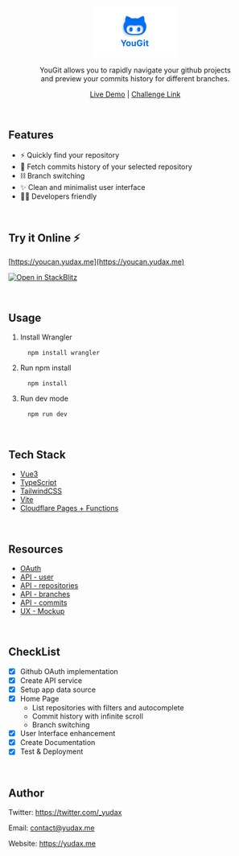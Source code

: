 <br>
<p align=center>
<img src="./docs/yougit.png" width=168 >
<p>
<p align=center>YouGit allows you to rapidly navigate your github projects<br> and preview your commits history for different branches.</p>
<p align=center>
<a href="https://youcan.yudax.me">Live Demo</a>  | 
<a href="https://github.com/NextmediaMa/coding-challenges/tree/master/Junior%20Software%20Engineer%20-%20Frontend%20(VueJS)">Challenge Link</a>
</p>
<br>

## **Features**

- ⚡ Quickly find your repository
- 📍 Fetch commits history of your selected repository
- ⛓️ Branch switching
- ✨ Clean and minimalist user interface
- 👨‍💻 Developers friendly

<br>

## **Try it Online ⚡**

[https://youcan.yudax.me](https://youcan.yudax.me)

[![Open in StackBlitz](https://developer.stackblitz.com/img/open_in_stackblitz.svg)](<[https://stackblitz.com/github/yudax42/youssef_benadda-taas-frontend-challenge](https://stackblitz.com/github/yudax42/youssef_benadda-taas-frontend-challenge)>)

<br>

## **Usage**

1. Install Wrangler

   ```
     npm install wrangler
   ```

2. Run npm install

   ```
     npm install
   ```

3. Run dev mode
   ```
     npm run dev
   ```

<br>

## **Tech Stack**

- [Vue3](https://vuejs.org/)
- [TypeScript](https://www.typescriptlang.org/)
- [TailwindCSS](https://tailwindcss.com/)
- [Vite](https://vitejs.dev/)
- [Cloudflare Pages + Functions](https://developers.cloudflare.com/pages/platform/functions/)

<br>

## **Resources**

- [OAuth](https://docs.github.com/en/developers/apps/building-oauth-apps/creating-an-oauth-app)
- [API - user](https://docs.github.com/en/rest/users/users)
- [API - repositories](https://docs.github.com/en/rest/repos/repos#list-repositories-for-the-authenticated-user)
- [API - branches](https://docs.github.com/en/rest/branches/branches)
- [API - commits](https://docs.github.com/en/rest/commits/commits)
- [UX - Mockup](https://app.moqups.com/sZB0qKZrxH/view/page/a34175fd3)

<br>

## **CheckList**

- [x] Github OAuth implementation
- [x] Create API service
- [x] Setup app data source
- [x] Home Page
  - List repositories with filters and autocomplete
  - Commit history with infinite scroll
  - Branch switching
- [x] User Interface enhancement
- [x] Create Documentation
- [x] Test & Deployment

<br>

## **Author**

Twitter: https://twitter.com/_yudax

Email: contact@yudax.me

Website: https://yudax.me
